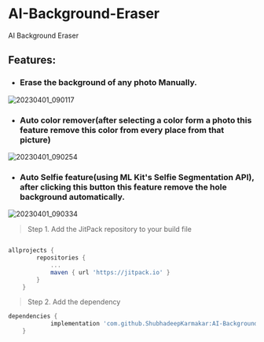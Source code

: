 # AI-Background-Eraser
AI Background Eraser

## Features: 
* ### Erase the background of any photo Manually.
![20230401_090117](https://user-images.githubusercontent.com/99060332/229325938-afd26a02-0a7c-49b4-ba35-816a45dc0368.jpg)

* ### Auto color remover(after selecting a color form a photo this feature remove this color from every place from that picture)
![20230401_090254](https://user-images.githubusercontent.com/99060332/229325993-23e33d76-379a-4b27-a2df-8bd63003af16.jpg)

* ### Auto Selfie feature(using ML Kit's Selfie Segmentation API), after clicking this button this feature remove the hole background automatically. 
![20230401_090334](https://user-images.githubusercontent.com/99060332/229326283-c23ea6c5-0219-4260-a74d-ee4a3c452b2d.jpg)


>Step 1. Add the JitPack repository to your build file

```gradle

allprojects {
		repositories {
			...
			maven { url 'https://jitpack.io' }
		}
	}
```
 
>Step 2. Add the dependency

```gradle
dependencies {
	        implementation 'com.github.ShubhadeepKarmakar:AI-Background-Eraser:Tag'
	}
```
